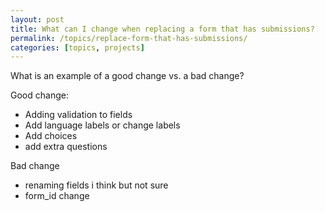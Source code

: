 ```yaml
---
layout: post
title: What can I change when replacing a form that has submissions?
permalink: /topics/replace-form-that-has-submissions/
categories: [topics, projects]
---
```


What is an example of a good change vs. a bad change?

Good change:
- Adding validation to fields 
- Add language labels or change labels
- Add choices
- add extra questions

Bad change
- renaming fields i think but not sure
- form_id change

